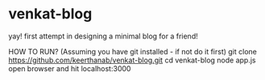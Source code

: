 venkat-blog
===========

yay! first attempt in designing a minimal blog for a friend!





HOW TO RUN? 
(Assuming you have git installed - if not do it first)
git clone https://github.com/keerthanab/venkat-blog.git
cd venkat-blog 
node app.js
open browser and hit localhost:3000
